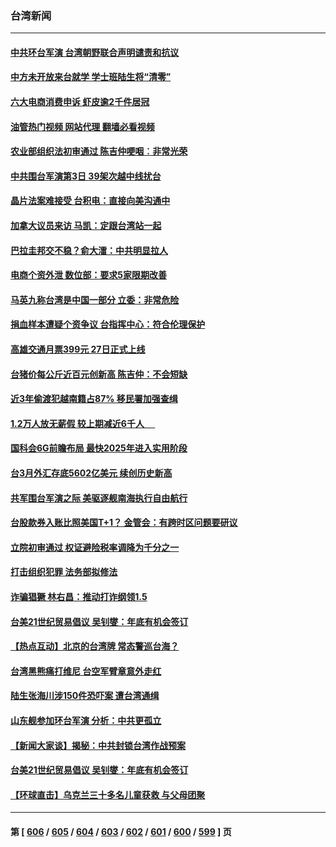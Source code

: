 ### 台湾新闻
---
#### [中共环台军演 台湾朝野联合声明谴责和抗议](../../pages/ncid1349361/n13970145.md?04111645) 
#### [中方未开放来台就学 学士班陆生将“清零”](../../pages/ncid1349361/n13969908.md?04111645) 
#### [六大电商消费申诉 虾皮逾2千件居冠](../../pages/ncid1349361/n13969897.md?04111645) 
#### [油管热门视频 网站代理 翻墙必看视频](http://138.2.39.72:81/youtube.html?epic-marker?04111645)
#### [农业部组织法初审通过 陈吉仲哽咽︰非常光荣](../../pages/ncid1349361/n13969904.md?04111645) 
#### [中共围台军演第3日 39架次越中线扰台](../../pages/ncid1349361/n13969810.md?04111645) 
#### [晶片法案难接受 台积电：直接向美沟通中](../../pages/ncid1349361/n13969808.md?04111645) 
#### [加拿大议员来访 马凯：定跟台湾站一起](../../pages/ncid1349361/n13969796.md?04111645) 
#### [巴拉圭邦交不稳？俞大㵢：中共明显拉人](../../pages/ncid1349361/n13969798.md?04111645) 
#### [电商个资外泄 数位部：要求5家限期改善](../../pages/ncid1349361/n13969794.md?04111645) 
#### [马英九称台湾是中国一部分 立委：非常危险](../../pages/ncid1349361/n13969799.md?04111645) 
#### [捐血样本遭疑个资争议 台指挥中心：符合伦理保护](../../pages/ncid1349361/n13969768.md?04111645) 
#### [高雄交通月票399元 27日正式上线](../../pages/ncid1349361/n13969770.md?04111645) 
#### [台猪价每公斤近百元创新高 陈吉仲：不会短缺](../../pages/ncid1349361/n13969772.md?04111645) 
#### [近3年偷渡犯越南籍占87% 移民署加强查缉](../../pages/ncid1349361/n13969774.md?04111645) 
#### [1.2万人放无薪假 较上期减近6千人 　](../../pages/ncid1349361/n13969775.md?04111645) 
#### [国科会6G前瞻布局 最快2025年进入实用阶段](../../pages/ncid1349361/n13969737.md?04111645) 
#### [台3月外汇存底5602亿美元 续创历史新高](../../pages/ncid1349361/n13969735.md?04111645) 
#### [共军围台军演之际 美驱逐舰南海执行自由航行](../../pages/ncid1349361/n13969738.md?04111645) 
#### [台股款券入账比照美国T+1？ 金管会：有跨时区问题要研议](../../pages/ncid1349361/n13969744.md?04111645) 
#### [立院初审通过 权证避险税率调降为千分之一](../../pages/ncid1349361/n13969740.md?04111645) 
#### [打击组织犯罪 法务部拟修法](../../pages/ncid1349361/n13969755.md?04111645) 
#### [诈骗猖獗 林右昌：推动打诈纲领1.5](../../pages/ncid1349361/n13969745.md?04111645) 
#### [台美21世纪贸易倡议 吴钊燮：年底有机会签订](../../pages/ncid1349361/n13969742.md?04111645) 
#### [【热点互动】北京的台湾牌 常态警巡台海？](../../pages/ncid1349361/n13970025.md?04111645) 
#### [台湾黑熊痛打维尼 台空军臂章意外走红](../../pages/ncid1349361/n13969935.md?04111645) 
#### [陆生张海川涉150件恐吓案 遭台湾通缉](../../pages/ncid1349361/n13969777.md?04111645) 
#### [山东舰参加环台军演 分析：中共更孤立](../../pages/ncid1349361/n13969834.md?04111645) 
#### [【新闻大家谈】揭秘：中共封锁台湾作战预案](../../pages/ncid1349361/n13969788.md?04111645) 
#### [台美21世纪贸易倡议 吴钊燮：年底有机会签订](../../pages/ncid1349361/n13969552.md?04111645) 
#### [【环球直击】乌克兰三十多名儿童获救 与父母团聚](../../pages/ncid1349361/n13969637.md?04111645) 

---
#### 第 [ [606](./606.md?04111645) / [605](./605.md?04111645) / [604](./604.md?04111645) / [603](./603.md?04111645) / [602](./602.md?04111645) / [601](./601.md?04111645) / [600](./600.md?04111645) / [599](./599.md?04111645) ] 页
